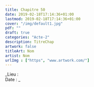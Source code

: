 ```yaml
---
title: Chapitre 50
date: 2019-02-18T17:14:36+01:00
lastmod: 2019-02-18T17:14:36+01:00
cover: "/img/default1.jpg"
pdf: ""
draft: true
categories: "Acte-2"
description: TitreChap
artwork: false
titleArt: Nom
artist: Nom
urlImg : ["https", "www.artwork.com/"]
---
```

_Lieu :   
Date : _